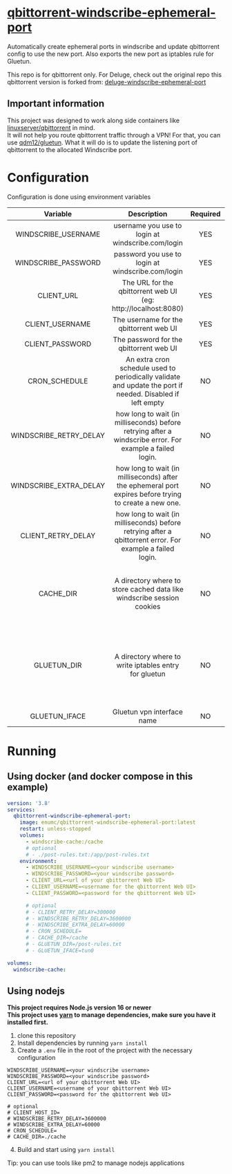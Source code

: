 # [qbittorrent-windscribe-ephemeral-port](https://github.com/EnumC/qbittorrent-windscribe-ephemeral-port)

Automatically create ephemeral ports in windscribe and update qbittorrent config to use the new port.
Also exports the new port as iptables rule for Gluetun.

This repo is for qbittorrent only. For Deluge, check out the original repo this qbittorrent version is forked from: [deluge-windscribe-ephemeral-port](https://github.com/dumbasPL/deluge-windscribe-ephemeral-port)


## Important information

This project was designed to work along side containers like [linuxserver/qbittorrent](https://docs.linuxserver.io/images/docker-qbittorrent) in mind.  
It will not help you route qbittorrent traffic through a VPN! For that, you can use [qdm12/gluetun](https://github.com/qdm12/gluetun). What it will do is to update the listening port of qbittorrent to the allocated Windscribe port.

# Configuration

Configuration is done using environment variables

| Variable | Description | Required | Default |
| :-: | :-: | :-: | :-: |
| WINDSCRIBE_USERNAME | username you use to login at windscribe.com/login | YES |  |
| WINDSCRIBE_PASSWORD | password you use to login at windscribe.com/login | YES |  |
| CLIENT_URL | The URL for the qbittorrent web UI (eg: http://localhost:8080) | YES |  |
| CLIENT_USERNAME | The username for the qbittorrent web UI | YES |  |
| CLIENT_PASSWORD | The password for the qbittorrent web UI | YES |  |
| CRON_SCHEDULE | An extra cron schedule used to periodically validate and update the port if needed. Disabled if left empty | NO |  |
| WINDSCRIBE_RETRY_DELAY | how long to wait (in milliseconds) before retrying after a windscribe error. For example a failed login. | NO | 3600000 (1 hour) |
| WINDSCRIBE_EXTRA_DELAY | how long to wait (in milliseconds) after the ephemeral port expires before trying to create a new one. | NO | 60000 (1 minute) |
| CLIENT_RETRY_DELAY | how long to wait (in milliseconds) before retrying after a qbittorrent error. For example a failed login. | NO | 300000 (5 minutes) |
| CACHE_DIR | A directory where to store cached data like windscribe session cookies | NO | `/cache` in the docker container and `./cache` everywhere else |
| GLUETUN_DIR | A directory where to write iptables entry for gluetun | NO | `/post-rules.txt` in the docker container and `./post-rules.txt` everywhere else |
| GLUETUN_IFACE | Gluetun vpn interface name | NO | `tun0` |

# Running

## Using docker (and docker compose in this example)

```yaml
version: '3.8'
services:
  qbittorrent-windscribe-ephemeral-port:
    image: enumc/qbittorrent-windscribe-ephemeral-port:latest
    restart: unless-stopped
    volumes:
      - windscribe-cache:/cache
      # optional
      # - ./post-rules.txt:/app/post-rules.txt
    environment:
      - WINDSCRIBE_USERNAME=<your windscribe username>
      - WINDSCRIBE_PASSWORD=<your windscribe password>
      - CLIENT_URL=<url of your qbittorrent Web UI>
      - CLIENT_USERNAME=<username for the qbittorrent Web UI>
      - CLIENT_PASSWORD=<password for the qbittorrent Web UI>

      # optional
      # - CLIENT_RETRY_DELAY=300000
      # - WINDSCRIBE_RETRY_DELAY=3600000
      # - WINDSCRIBE_EXTRA_DELAY=60000
      # - CRON_SCHEDULE=
      # - CACHE_DIR=/cache
      # - GLUETUN_DIR=/post-rules.txt
      # - GLUETUN_IFACE=tun0

volumes:
  windscribe-cache:
```

## Using nodejs

**This project requires Node.js version 16 or newer**  
**This project uses [yarn](https://classic.yarnpkg.com/) to manage dependencies, make sure you have it installed first.**

1. clone this repository
2. Install dependencies by running `yarn install`
3. Create a `.env` file in the root of the project with the necessary configuration
```shell
WINDSCRIBE_USERNAME=<your windscribe username>
WINDSCRIBE_PASSWORD=<your windscribe password>
CLIENT_URL=<url of your qbittorrent Web UI>
CLIENT_USERNAME=<username of your qbittorrent Web UI>
CLIENT_PASSWORD=<password for the qbittorrent Web UI>

# optional
# CLIENT_HOST_ID=
# WINDSCRIBE_RETRY_DELAY=3600000
# WINDSCRIBE_EXTRA_DELAY=60000
# CRON_SCHEDULE=
# CACHE_DIR=./cache
```
4. Build and start using `yarn install`

Tip: you can use tools like pm2 to manage nodejs applications
